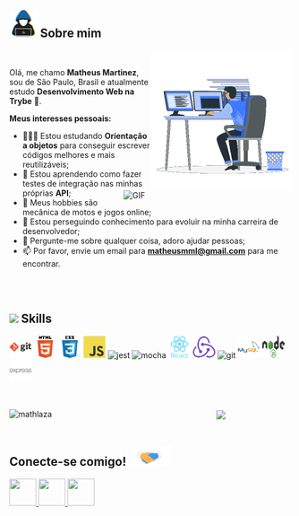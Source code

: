 ## <picture><img src = "https://github.com/0xAbdulKhalid/0xAbdulKhalid/raw/main/assets/mdImages/about_me.gif" width = 50px></picture> **Sobre mim**

<picture> <img align="right" src="https://github.com/0xAbdulKhalid/0xAbdulKhalid/raw/main/assets/mdImages/Right_Side.gif" width = 250px></picture>

<br>

Olá, me chamo **Matheus Martinez**, sou de São Paulo, Brasil e atualmente estudo **Desenvolvimento Web na Trybe** 🚀. 

**Meus interesses pessoais:**

  <img align="right" alt="GIF" src="https://media1.giphy.com/media/R03zWv5p1oNSQd91EP/giphy.gif?cid=ecf05e474xsvafr63i29dv3s0obwd1dhyfg4xfu0xsrlgq0c&rid=giphy.gif&ct=g" width="300px" />

- 👨🏽‍💻 Estou estudando **Orientação a objetos** para conseguir escrever códigos melhores e mais reutilizáveis;
- 🌱 Estou aprendendo como fazer testes de integração nas minhas próprias **API**; 
- 🤔 Meus hobbies são mecânica de motos e jogos online;
- 💼 Estou perseguindo conhecimento para evoluir na minha carreira de desenvolvedor;
- 💬 Pergunte-me sobre qualquer coisa, adoro ajudar pessoas;
- 📫 Por favor, envie um email para **matheusmml@gmail.com** para me encontrar.
<!-- - 📝 Veja meu Curriculum Vitae <a href="https://gitconnected.com/johnatas-henrique/resume" target="_blank">clicando aqui</a> para mais informações. -->

<br />
<br />

## <img src="https://media2.giphy.com/media/QssGEmpkyEOhBCb7e1/giphy.gif?cid=ecf05e47a0n3gi1bfqntqmob8g9aid1oyj2wr3ds3mg700bl&rid=giphy.gif" width ="25"><b> Skills</b>
<p align="left">
  <img src="https://raw.githubusercontent.com/mathlaza/mathlaza/main/devimages/git-original-wordmark.svg" width="40" height="40"/> 
  <img src="https://raw.githubusercontent.com/devicons/devicon/master/icons/html5/html5-original-wordmark.svg" alt="html5" width="40" height="40"/> 
  <img src="https://raw.githubusercontent.com/devicons/devicon/master/icons/css3/css3-original-wordmark.svg" alt="css3" width="40" height="40"/> 
  <img src="https://raw.githubusercontent.com/devicons/devicon/master/icons/javascript/javascript-original.svg" alt="javascript" width="40" height="40"/> 
  <img src="https://www.learnstorybook.com/intro-to-storybook/logo-jest.png" alt="jest" width="40" height="40" />
  <img src="https://cdn.jsdelivr.net/gh/devicons/devicon/icons/mocha/mocha-plain.svg" alt="mocha" width="40" height="40"/> 
  <img src="https://raw.githubusercontent.com/mathlaza/mathlaza/main/devimages/react-original-wordmark.svg" alt="react" width="40" height="40"/>
  <img src="https://raw.githubusercontent.com/devicons/devicon/master/icons/redux/redux-original.svg" alt="redux" width="40" height="40"/> 
  <img src="https://icongr.am/devicon/docker-original.svg?size=147&color=currentColor" alt="git" width="40" height="40"/>
  <img src="https://raw.githubusercontent.com/mathlaza/mathlaza/main/devimages/mysql-original-wordmark.svg" alt="mysql" width="40" height="40"/>
  <img src="https://raw.githubusercontent.com/mathlaza/mathlaza/main/devimages/nodejs.svg" alt="nodejs" width="40" height="40"/>
  <img src="https://raw.githubusercontent.com/devicons/devicon/master/icons/express/express-original-wordmark.svg" alt="express" width="40" height="40"/>
</p>

<br />

<p>
   <img align="left" src="https://github-readme-stats-sigma-five.vercel.app/api?username=mathlaza&theme=radical&show_icons=true" alt="mathlaza" width="370" />
</p>

  <img align="center" src="https://github-readme-stats-sigma-five.vercel.app/api/top-langs/?username=mathlaza&layout=compact&theme=radical" width="310" />

<br />
<br />

## <b> Conecte-se comigo!</b><img src="https://github.com/0xAbdulKhalid/0xAbdulKhalid/raw/main/assets/mdImages/handshake.gif" width ="80">

<a href="https://github.com/mathlaza" target="_blank">
  <img src="https://cdn.iconscout.com/icon/free/png-256/github-108-438008.png" width="48px" height="48px">
</a> 
<a href="https://www.linkedin.com/in/mathlaza/" target="_blank">
  <img src="https://i.ibb.co/Kx2GSrT/linkedin.png" width="48px" height="48px">
</a>
<a href="mailto:matheusmml@gmail.com" target="_blank">
  <img src="https://www.freepnglogos.com/uploads/logo-gmail-png/logo-gmail-png-for-gmail-email-client-mac-app-store-16.png" width="48px" height="48px">
</a>
